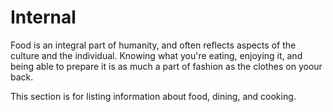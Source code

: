 # Internal

Food is an integral part of humanity, and often reflects aspects of the culture and the individual. Knowing what you're eating, enjoying it, and being able to prepare it is as much a part of fashion as the clothes on yoour back.

This section is for listing information about food, dining, and cooking.

